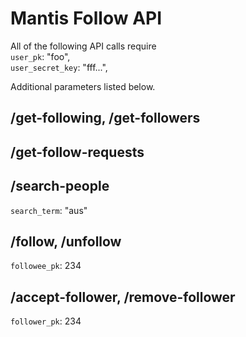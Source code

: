# Mantis Follow API

All of the following API calls require  
`user_pk`: "foo",  
`user_secret_key`: "fff...",  

Additional parameters listed below.

## /get-following, /get-followers

## /get-follow-requests

## /search-people
`search_term`: "aus"  

## /follow, /unfollow
`followee_pk`: 234  

## /accept-follower, /remove-follower
`follower_pk`: 234
